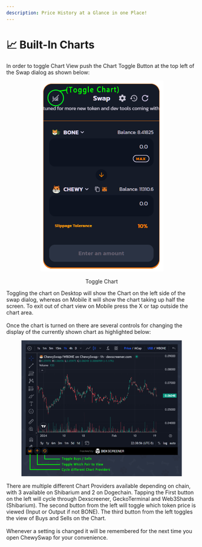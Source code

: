 ```yaml
---
description: Price History at a Glance in one Place!
---
```


# 📈 Built-In Charts

In order to toggle Chart View push the Chart Toggle Button at the top left of the Swap dialog as shown below:

<div align="center">

<figure><img src="../../.gitbook/assets/ToggleChart (1).png" alt="" width="325"><figcaption><p>Toggle Chart</p></figcaption></figure>

</div>

Toggling the chart on Desktop will show the Chart on the left side of the swap dialog, whereas on Mobile it will show the chart taking up half the screen. To exit out of chart view on Mobile press the X or tap outside the chart area.\
\
Once the chart is turned on there are several controls for changing the display of the currently shown chart as highlighted below:

<figure><img src="../../.gitbook/assets/image (1).png" alt=""><figcaption></figcaption></figure>

There are multiple different Chart Providers available depending on chain, with 3 available on Shibarium and 2 on Dogechain. Tapping the First button on the left will cycle through Dexscreener, GeckoTerminal and Web3Shards (Shibarium). The second button from the left will toggle which token price is viewed (Input or Output if not BONE). The third button from the left toggles the view of Buys and Sells on the Chart.\
\
Whenever a setting is changed it will be remembered for the next time you open ChewySwap for your convenience.&#x20;

